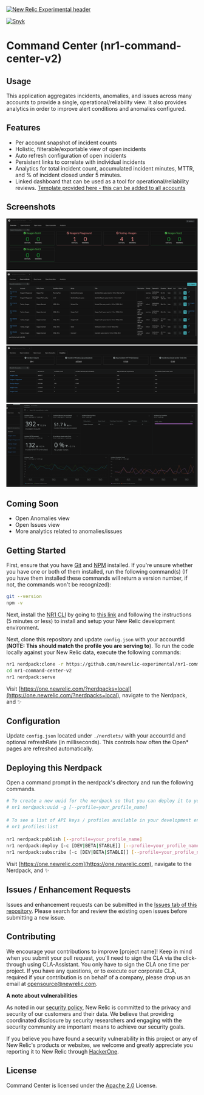 [![New Relic Experimental header](https://github.com/newrelic/opensource-website/raw/master/src/images/categories/Experimental.png)](https://opensource.newrelic.com/oss-category/#new-relic-experimental)

[![Snyk](https://snyk.io/test/github/newrelic-experimental/nr1-command-center/badge.svg)](https://snyk.io/test/github/newrelic-experimental/nr1-command-center)

# Command Center (nr1-command-center-v2)

## Usage

This application aggregates incidents, anomalies, and issues across many accounts to provide a single, operational/reliability view. It also provides analytics in order to improve alert conditions and anomalies configured.

## Features
- Per account snapshot of incident counts
- Holistic, filterable/exportable view of open incidents
- Auto refresh configuration of open incidents
- Persistent links to correlate with individual incidents
- Analytics for total incident count, accumulated incident minutes, MTTR, and % of incident closed under 5 minutes.
- Linked dashboard that can be used as a tool for operational/reliability reviews. [Template provided here - this can be added to all accounts](dashboards/ops_template.json)

## Screenshots

![Overview](screenshots/overview.png)
![Open Incidents](screenshots/open_incidents.png)
![Analytics](screenshots/analytics.png)
![Drilldown](screenshots/drilldown.png)

## Coming Soon

- Open Anomalies view
- Open Issues view
- More analytics related to anomalies/issues

## Getting Started
First, ensure that you have [Git](https://git-scm.com/book/en/v2/Getting-Started-Installing-Git) and [NPM](https://www.npmjs.com/get-npm) installed. If you're unsure whether you have one or both of them installed, run the following command(s) (If you have them installed these commands will return a version number, if not, the commands won't be recognized):

```bash
git --version
npm -v
```

Next, install the [NR1 CLI](https://one.newrelic.com/launcher/developer-center.launcher) by going to [this link](https://one.newrelic.com/launcher/developer-center.launcher) and following the instructions (5 minutes or less) to install and setup your New Relic development environment.

Next, clone this repository and update `config.json` with your accountId (**NOTE: This should match the profile you are serving to**). To run the code locally against your New Relic data, execute the following commands:

```bash
nr1 nerdpack:clone -r https://github.com/newrelic-experimental/nr1-command-center-v2.git
cd nr1-command-center-v2
nr1 nerdpack:serve
```

Visit [https://one.newrelic.com/?nerdpacks=local](https://one.newrelic.com/?nerdpacks=local), navigate to the Nerdpack, and :sparkles:

## Configuration
Update `config.json` located under `./nerdlets/` with your accountId and optional refreshRate (in milliseconds). This controls how often the Open* pages are refreshed automatically.

## Deploying this Nerdpack

Open a command prompt in the nerdpack's directory and run the following commands.

```bash
# To create a new uuid for the nerdpack so that you can deploy it to your account:
# nr1 nerdpack:uuid -g [--profile=your_profile_name]

# To see a list of API keys / profiles available in your development environment:
# nr1 profiles:list

nr1 nerdpack:publish [--profile=your_profile_name]
nr1 nerdpack:deploy [-c [DEV|BETA|STABLE]] [--profile=your_profile_name]
nr1 nerdpack:subscribe [-c [DEV|BETA|STABLE]] [--profile=your_profile_name]
```

Visit [https://one.newrelic.com](https://one.newrelic.com), navigate to the Nerdpack, and :sparkles:

## Issues / Enhancement Requests

Issues and enhancement requests can be submitted in the [Issues tab of this repository](https://github.com/newrelic-experimental/nr1-command-center-v2/issues). Please search for and review the existing open issues before submitting a new issue.

## Contributing

We encourage your contributions to improve [project name]! Keep in mind when you submit your pull request, you'll need to sign the CLA via the click-through using CLA-Assistant. You only have to sign the CLA one time per project.
If you have any questions, or to execute our corporate CLA, required if your contribution is on behalf of a company,  please drop us an email at opensource@newrelic.com.

**A note about vulnerabilities**

As noted in our [security policy](../../security/policy), New Relic is committed to the privacy and security of our customers and their data. We believe that providing coordinated disclosure by security researchers and engaging with the security community are important means to achieve our security goals.

If you believe you have found a security vulnerability in this project or any of New Relic's products or websites, we welcome and greatly appreciate you reporting it to New Relic through [HackerOne](https://hackerone.com/newrelic).

## License
Command Center is licensed under the [Apache 2.0](http://apache.org/licenses/LICENSE-2.0.txt) License.
